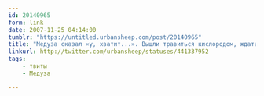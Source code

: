 ```yaml
---
id: 20140965
form: link
date: 2007-11-25 04:14:00
tumblr: "https://untitled.urbansheep.com/post/20140965"
title: "Медуза сказал «у, хватит...». Вышли травиться кислородом, ждать машину и ездить по домам. Кайфкайфкайф."
linkurl: http://twitter.com/urbansheep/statuses/441337952
tags:
    - твиты
    - Медуза

---
```



